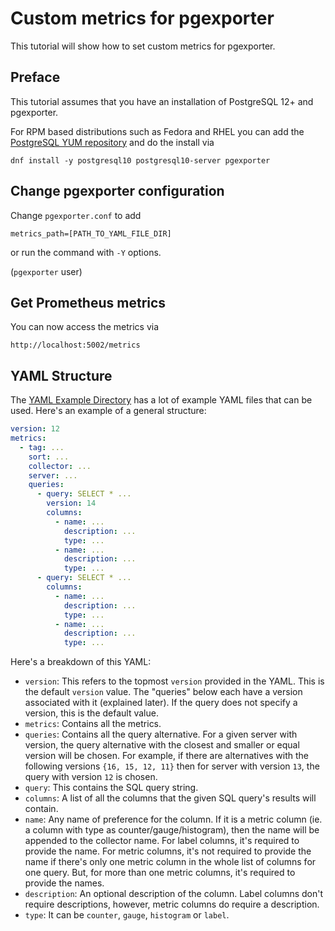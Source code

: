 # Custom metrics for pgexporter

This tutorial will show how to set custom metrics for pgexporter.

## Preface

This tutorial assumes that you have an installation of PostgreSQL 12+ and pgexporter.

For RPM based distributions such as Fedora and RHEL you can add the
[PostgreSQL YUM repository](https://yum.postgresql.org/) and do the install via

```
dnf install -y postgresql10 postgresql10-server pgexporter
```

## Change pgexporter configuration

Change `pgexporter.conf` to add

```
metrics_path=[PATH_TO_YAML_FILE_DIR]
```

or run the command with `-Y` options.

(`pgexporter` user)


## Get Prometheus metrics

You can now access the metrics via

```
http://localhost:5002/metrics
```

## YAML Structure

The [YAML Example Directory](../../contrib/yaml) has a lot of example YAML files
that can be used. Here's an example of a general structure:

```yaml
version: 12
metrics:
  - tag: ...
    sort: ...
    collector: ...
    server: ...
    queries:
      - query: SELECT * ...
        version: 14
        columns:
          - name: ...
            description: ...
            type: ...
          - name: ...
            description: ...
            type: ...
      - query: SELECT * ...
        columns:
          - name: ...
            description: ...
            type: ...
          - name: ...
            description: ...
            type: ...
```

Here's a breakdown of this YAML:

- `version`: This refers to the topmost `version` provided in the YAML. This is the default `version` value. The "queries" below each have a version associated with it (explained later). If the query does not specify a version, this is the default value.
- `metrics`: Contains all the metrics.
- `queries`: Contains all the query alternative. For a given server with version, the query alternative with the closest and smaller or equal version will be chosen. For example, if there are alternatives with the following versions `{16, 15, 12, 11}` then for server with version `13`, the query with version `12` is chosen.
- `query`: This contains the SQL query string.
- `columns`: A list of all the columns that the given SQL query's results will contain.
- `name`: Any name of preference for the column. If it is a metric column (ie. a column with type as counter/gauge/histogram), then the name will be appended to the collector name. For label columns, it's required to provide the name. For metric columns, it's not required to provide the name if there's only one metric column in the whole list of columns for one query. But, for more than one metric columns, it's required to provide the names.
- `description`: An optional description of the column. Label columns don't require descriptions, however, metric columns do require a description.
- `type`: It can be `counter`, `gauge`, `histogram` or `label`.

